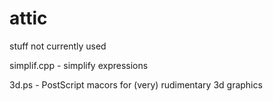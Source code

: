 # attic
stuff not currently used

simplif.cpp - simplify expressions

3d.ps - PostScript macors for (very) rudimentary 3d graphics
